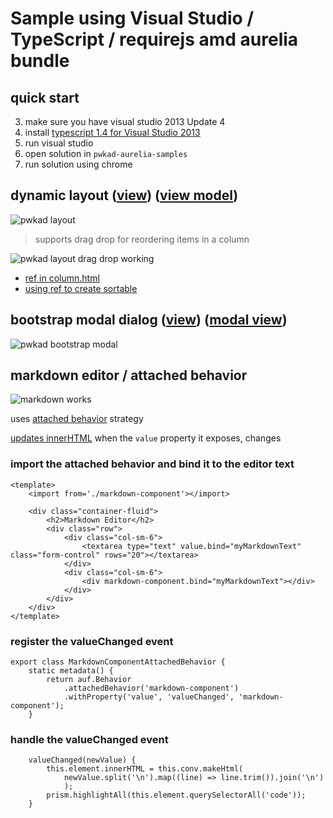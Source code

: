 # Sample using Visual Studio / TypeScript / requirejs amd aurelia bundle

## quick start

3. make sure you have visual studio 2013 Update 4
4. install [typescript 1.4 for Visual Studio 2013](https://visualstudiogallery.msdn.microsoft.com/2d42d8dc-e085-45eb-a30b-3f7d50d55304)
1. run visual studio
2. open solution in `pwkad-aurelia-samples`
3. run solution using chrome

## dynamic layout ([view](https://github.com/cmichaelgraham/aurelia-typescript/blob/master/pwkad-aurelia-samples/pwkad-aurelia-samples/views/layout.html#L6-L20))  ([view model](https://github.com/cmichaelgraham/aurelia-typescript/blob/master/pwkad-aurelia-samples/pwkad-aurelia-samples/views/layout.ts#L16-L26))

![pwkad layout](https://cloud.githubusercontent.com/assets/10272832/6200033/4925e44a-b422-11e4-8516-9757ae06d10d.png)

> supports drag drop for reordering items in a column

![pwkad layout drag drop working](https://cloud.githubusercontent.com/assets/10272832/6219001/8b1da30e-b5e1-11e4-9b12-f93d96fb8b84.jpg)

* [ref in column.html](https://github.com/cmichaelgraham/aurelia-typescript/blob/master/pwkad-aurelia-samples/pwkad-aurelia-samples/views/column.html#L2)
* [using ref to create sortable](https://github.com/cmichaelgraham/aurelia-typescript/blob/master/pwkad-aurelia-samples/pwkad-aurelia-samples/views/column.ts#L24-L30)

## bootstrap modal dialog ([view](https://github.com/cmichaelgraham/aurelia-typescript/blob/master/pwkad-aurelia-samples/pwkad-aurelia-samples/views/layout.html#L21-L22))  ([modal view](https://github.com/cmichaelgraham/aurelia-typescript/blob/master/pwkad-aurelia-samples/pwkad-aurelia-samples/views/modal.html#L2-L18))

![pwkad bootstrap modal](https://cloud.githubusercontent.com/assets/10272832/6200034/5f3704da-b422-11e4-8660-f2aa2f4f43db.png)

## markdown editor / attached behavior

![markdown works](https://cloud.githubusercontent.com/assets/10272832/6199638/7aae7996-b40e-11e4-9c9e-205b6316d2b9.png)

uses [attached behavior](https://github.com/cmichaelgraham/aurelia-typescript/blob/master/pwkad-aurelia-samples/pwkad-aurelia-samples/views/markdown.editor.html#L11) strategy

[updates innerHTML](https://github.com/cmichaelgraham/aurelia-typescript/blob/master/pwkad-aurelia-samples/pwkad-aurelia-samples/views/markdown-component.ts#L31-L35) when the `value` property it exposes, changes

### import the attached behavior and bind it to the editor text

```
<template>
    <import from='./markdown-component'></import>

    <div class="container-fluid">
        <h2>Markdown Editor</h2>
        <div class="row">
            <div class="col-sm-6">
                <textarea type="text" value.bind="myMarkdownText" class="form-control" rows="20"></textarea>
            </div>
            <div class="col-sm-6">
                <div markdown-component.bind="myMarkdownText"></div>
            </div>
        </div>
    </div>
</template>
```

### register the valueChanged event

```
export class MarkdownComponentAttachedBehavior {
    static metadata() {
        return auf.Behavior
            .attachedBehavior('markdown-component')
            .withProperty('value', 'valueChanged', 'markdown-component');
    }
```

### handle the valueChanged event
```
    valueChanged(newValue) {
        this.element.innerHTML = this.conv.makeHtml(
            newValue.split('\n').map((line) => line.trim()).join('\n')
            );
        prism.highlightAll(this.element.querySelectorAll('code'));
    }
```
